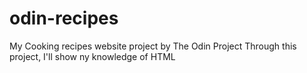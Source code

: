 # odin-recipes
My Cooking recipes website project by The Odin Project
Through this project, I'll show ny knowledge of HTML
